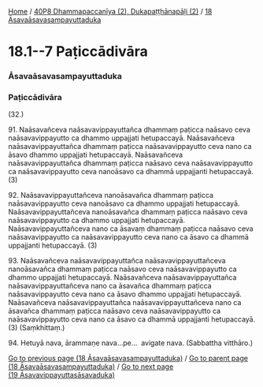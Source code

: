 
[Home](/) / [40P8 Dhammapaccanīya (2), Dukapaṭṭhānapāḷi (2)](../../40P8.md) / [18 Āsavaāsavasampayuttaduka](../18.md)

# 18.1--7 Paṭiccādivāra

### Āsavaāsavasampayuttaduka

### Paṭiccādivāra

(32.)

91\. Naāsavañceva naāsavavippayuttañca dhammaṃ paṭicca naāsavo ceva naāsavavippayutto ca dhammo uppajjati hetupaccayā. Naāsavañceva naāsavavippayuttañca dhammaṃ paṭicca naāsavavippayutto ceva nano ca āsavo dhammo uppajjati hetupaccayā. Naāsavañceva naāsavavippayuttañca dhammaṃ paṭicca naāsavo ceva naāsavavippayutto ca naāsavavippayutto ceva nanoāsavo ca dhammā uppajjanti hetupaccayā. (3)

92\. Naāsavavippayuttañceva nanoāsavañca dhammaṃ paṭicca naāsavavippayutto ceva nanoāsavo ca dhammo uppajjati hetupaccayā. Naāsavavippayuttañceva nanoāsavañca dhammaṃ paṭicca naāsavo ceva naāsavavippayutto ca dhammo uppajjati hetupaccayā. Naāsavavippayuttañceva nano ca āsavaṃ dhammaṃ paṭicca naāsavo ceva naāsavavippayutto ca naāsavavippayutto ceva nano ca āsavo ca dhammā uppajjanti hetupaccayā. (3)

93\. Naāsavañceva naāsavavippayuttañca naāsavavippayuttañceva nanoāsavañca dhammaṃ paṭicca naāsavo ceva naāsavavippayutto ca dhammo uppajjati hetupaccayā. Naāsavañceva naāsavavippayuttañca naāsavavippayuttañceva nano ca āsavañca dhammaṃ paṭicca naāsavavippayutto ceva nano ca āsavo dhammo uppajjati hetupaccayā. Naāsavañceva naāsavavippayuttañca naāsavavippayuttañceva nano ca āsavañca dhammaṃ paṭicca naāsavo ceva naāsavavippayutto ca naāsavavippayutto ceva nano ca āsavo ca dhammā uppajjanti hetupaccayā. (3) (Saṃkhittaṃ.)

94\. Hetuyā nava, ārammaṇe nava…pe…  avigate nava. (Sabbattha vitthāro.)

[Go to previous page (18 Āsavaāsavasampayuttaduka)](../18.md) / [Go to parent page (18 Āsavaāsavasampayuttaduka)](../18.md) / [Go to next page (19 Āsavavippayuttasāsavaduka)](../19.md)


